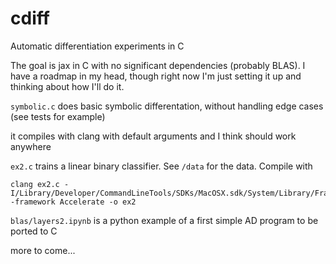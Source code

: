 # cdiff
Automatic differentiation experiments in C

The goal is jax in C with no significant dependencies (probably BLAS). I have a roadmap in my head, though right now I'm just setting it up and thinking about how I'll do it.

`symbolic.c` does basic symbolic differentation, without handling edge cases (see tests for example)

it compiles with clang with default arguments and I think should work anywhere

`ex2.c` trains a linear binary classifier. See `/data` for the data. Compile with 

```
clang ex2.c -I/Library/Developer/CommandLineTools/SDKs/MacOSX.sdk/System/Library/Frameworks/Accelerate.framework/Versions/Current/Frameworks/vecLib.framework/Headers/ -framework Accelerate -o ex2
``` 

`blas/layers2.ipynb` is a python example of a first simple AD program to be ported to C

more to come...

